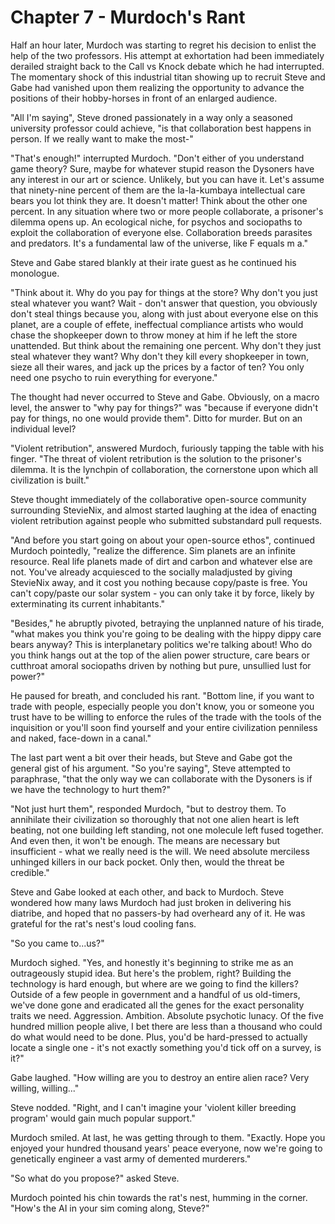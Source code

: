 # Chapter 7 - Murdoch's Rant

Half an hour later, Murdoch was starting to regret his decision to enlist the help of the two professors. His attempt at exhortation had been immediately derailed straight back to the Call vs Knock debate which he had interrupted. The momentary shock of this industrial titan showing up to recruit Steve and Gabe had vanished upon them realizing the opportunity to advance the positions of their hobby-horses in front of an enlarged audience.

"All I'm saying", Steve droned passionately in a way only a seasoned university professor could achieve, "is that collaboration best happens in person. If we really want to make the most-"

"That's enough!" interrupted Murdoch. "Don't either of you understand game theory? Sure, maybe for whatever stupid reason the Dysoners have any interest in our art or science. Unlikely, but you can have it. Let's assume that ninety-nine percent of them are the la-la-kumbaya intellectual care bears you lot think they are. It doesn't matter! Think about the other one percent. In any situation where two or more people collaborate, a prisoner's dilemma opens up. An ecological niche, for psychos and sociopaths to exploit the collaboration of everyone else. Collaboration breeds parasites and predators. It's a fundamental law of the universe, like F equals m a."

Steve and Gabe stared blankly at their irate guest as he continued his monologue.

"Think about it. Why do you pay for things at the store? Why don't you just steal whatever you want? Wait - don't answer that question, you obviously don't steal things because you, along with just about everyone else on this planet, are a couple of effete, ineffectual compliance artists who would chase the shopkeeper down to throw money at him if he left the store unattended. But think about the remaining one percent. Why don't they just steal whatever they want? Why don't they kill every shopkeeper in town, sieze all their wares, and jack up the prices by a factor of ten? You only need one psycho to ruin everything for everyone."

The thought had never occurred to Steve and Gabe. Obviously, on a macro level, the answer to "why pay for things?" was "because if everyone didn't pay for things, no one would provide them". Ditto for murder. But on an individual level?

"Violent retribution", answered Murdoch, furiously tapping the table with his finger. "The threat of violent retribution is the solution to the prisoner's dilemma. It is the lynchpin of collaboration, the cornerstone upon which all civilization is built."

Steve thought immediately of the collaborative open-source community surrounding StevieNix, and almost started laughing at the idea of enacting violent retribution against people who submitted substandard pull requests.

"And before you start going on about your open-source ethos", continued Murdoch pointedly, "realize the difference. Sim planets are an infinite resource. Real life planets made of dirt and carbon and whatever else are not. You've already acquiesced to the socially maladjusted by giving StevieNix away, and it cost you nothing because copy/paste is free. You can't copy/paste our solar system - you can only take it by force, likely by exterminating its current inhabitants."

"Besides," he abruptly pivoted, betraying the unplanned nature of his tirade, "what makes you think you're going to be dealing with the hippy dippy care bears anyway? This is interplanetary politics we're talking about! Who do you think hangs out at the top of the alien power structure, care bears or cutthroat amoral sociopaths driven by nothing but pure, unsullied lust for power?"

He paused for breath, and concluded his rant. "Bottom line, if you want to trade with people, especially people you don't know, you or someone you trust have to be willing to enforce the rules of the trade with the tools of the inquisition or you'll soon find yourself and your entire civilization penniless and naked, face-down in a canal."

The last part went a bit over their heads, but Steve and Gabe got the general gist of his argument. "So you're saying", Steve attempted to paraphrase, "that the only way we can collaborate with the Dysoners is if we have the technology to hurt them?"

"Not just hurt them", responded Murdoch, "but to destroy them. To annihilate their civilization so thoroughly that not one alien heart is left beating, not one building left standing, not one molecule left fused together. And even then, it won't be enough. The means are necessary but insufficient - what we really need is the will. We need absolute merciless unhinged killers in our back pocket. Only then, would the threat be credible."

Steve and Gabe looked at each other, and back to Murdoch. Steve wondered how many laws Murdoch had just broken in delivering his diatribe, and hoped that no passers-by had overheard any of it. He was grateful for the rat's nest's loud cooling fans.

"So you came to...us?"

Murdoch sighed. "Yes, and honestly it's beginning to strike me as an outrageously stupid idea. But here's the problem, right? Building the technology is hard enough, but where are we going to find the killers? Outside of a few people in government and a handful of us old-timers, we've done gone and eradicated all the genes for the exact personality traits we need. Aggression. Ambition. Absolute psychotic lunacy. Of the five hundred million people alive, I bet there are less than a thousand who could do what would need to be done. Plus, you'd be hard-pressed to actually locate a single one - it's not exactly something you'd tick off on a survey, is it?"

Gabe laughed. "How willing are you to destroy an entire alien race? Very willing, willing..."

Steve nodded. "Right, and I can't imagine your 'violent killer breeding program' would gain much popular support."

Murdoch smiled. At last, he was getting through to them. "Exactly. Hope you enjoyed your hundred thousand years' peace everyone, now we're going to genetically engineer a vast army of demented murderers."

"So what do you propose?" asked Steve.

Murdoch pointed his chin towards the rat's nest, humming in the corner. "How's the AI in your sim coming along, Steve?"
